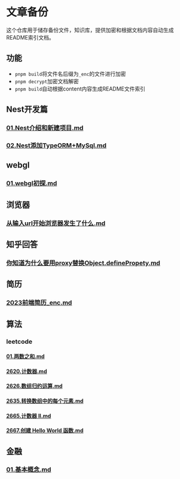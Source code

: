<h1>文章备份</h1>


<p>这个仓库用于储存备份文件，知识库，提供加密和根据文档内容自动生成README索引文档。</p>

<h2>功能</h2>

<ul>
  <li><code>pnpm build</code>将文件名后缀为<code>_enc</code>的文件进行加密</li>
  <li><code>pnpm decrypt</code>加密文档解密</li>
  <li><code>pnpm build</code>自动根据content内容生成README文件索引</li>
</ul>

<h2>Nest开发篇</h2>

<h3><a href="content/Nest开发篇/01.Nest介绍和新建项目.md">01.Nest介绍和新建项目.md</a></h3>

<h3><a href="content/Nest开发篇/02.Nest添加TypeORM+MySql.md">02.Nest添加TypeORM+MySql.md</a></h3>

<h2>webgl</h2>

<h3><a href="content/webgl/01.webgl初探.md">01.webgl初探.md</a></h3>

<h2>浏览器</h2>

<h3><a href="content/浏览器/从输入url开始浏览器发生了什么.md">从输入url开始浏览器发生了什么.md</a></h3>

<h2>知乎回答</h2>

<h3><a href="content/知乎回答/你知道为什么要用proxy替换Object.definePropety.md">你知道为什么要用proxy替换Object.definePropety.md</a></h3>

<h2>简历</h2>

<h3><a href="content/简历/2023前端简历_enc.md">2023前端简历_enc.md</a></h3>

<h2>算法</h2>

<h3>leetcode</h3>

<h4><a href="content/算法/leetcode/01.两数之和.md">01.两数之和.md</a></h4>

<h4><a href="content/算法/leetcode/2620.计数器.md">2620.计数器.md</a></h4>

<h4><a href="content/算法/leetcode/2626.数组归约运算.md">2626.数组归约运算.md</a></h4>

<h4><a href="content/算法/leetcode/2635.转换数组中的每个元素.md">2635.转换数组中的每个元素.md</a></h4>

<h4><a href="content/算法/leetcode/2665.计数器 II.md">2665.计数器 II.md</a></h4>

<h4><a href="content/算法/leetcode/2667.创建 Hello World 函数.md">2667.创建 Hello World 函数.md</a></h4>

<h2>金融</h2>

<h3><a href="content/金融/01.基本概念.md">01.基本概念.md</a></h3>

